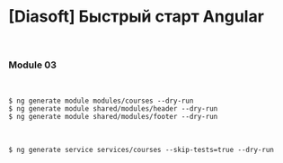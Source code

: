 # [Diasoft] Быстрый старт Angular

<br/>

### Module 03

<!-- ```
$ ng generate component modules/courses/courses --dry-run
``` -->

<br/>

```
$ ng generate module modules/courses --dry-run
$ ng generate module shared/modules/header --dry-run
$ ng generate module shared/modules/footer --dry-run
```

<br/>

```
$ ng generate service services/courses --skip-tests=true --dry-run
```
